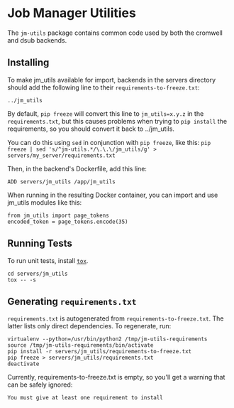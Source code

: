 # Job Manager Utilities

The `jm-utils` package contains common code used by both the cromwell and dsub backends.

## Installing
To make jm_utils available for import, backends in the servers directory should
add the following line to their `requirements-to-freeze.txt`:
```
../jm_utils
```

By default, `pip freeze` will convert this line to `jm_utils=x.y.z` in the
`requirements.txt`, but this causes problems when trying to `pip install` the
requirements, so you should convert it back to ../jm_utils.

You can do this using `sed` in conjunction with `pip freeze`, like this:
`pip freeze | sed 's/^jm-utils.*/\.\.\/jm_utils/g' > servers/my_server/requirements.txt`

Then, in the backend's Dockerfile, add this line:
```
ADD servers/jm_utils /app/jm_utils
```

When running in the resulting Docker container, you can import and use jm_utils
modules like this:
```
from jm_utils import page_tokens
encoded_token = page_tokens.encode(35)
```

## Running Tests
To run unit tests, install
[`tox`](https://github.com/tox-dev/tox).
```
cd servers/jm_utils
tox -- -s
```

## Generating `requirements.txt`

`requirements.txt` is autogenerated from `requirements-to-freeze.txt`. The
latter lists only direct dependencies. To regenerate, run:
```
virtualenv --python=/usr/bin/python2 /tmp/jm-utils-requirements
source /tmp/jm-utils-requirements/bin/activate
pip install -r servers/jm_utils/requirements-to-freeze.txt
pip freeze > servers/jm_utils/requirements.txt
deactivate
```

Currently, requirements-to-freeze.txt is empty, so you'll get a warning
that can be safely ignored:
```
You must give at least one requirement to install
```
